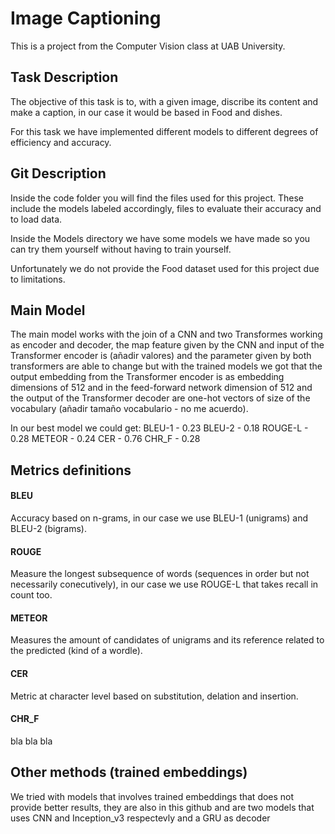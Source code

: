 # Image Captioning
This is a project from the Computer Vision class at UAB University.

## Task Description
The objective of this task is to, with a given image, discribe its content and make a caption, in our case it would be based in Food and dishes.

For this task we have implemented different models to different degrees of efficiency and accuracy.

## Git Description
Inside the code folder you will find the files used for this project.
These include the models labeled accordingly, files to evaluate their
accuracy and to load data. 

Inside the Models directory we have some models we have made so you can 
try them yourself without having to train yourself.

Unfortunately we do not provide the Food dataset used for this project 
due to limitations.

## Main Model
The main model works with the join of a CNN and two Transformes working as encoder and decoder, the map feature given by the CNN and input of the Transformer encoder is (añadir valores) and the parameter given by both transformers are able to change but with the trained models we got that the output embedding from the Transformer encoder is as embedding dimensions of 512 and in the feed-forward network dimension of 512 and the output of the Transformer decoder are one-hot vectors of size of the vocabulary (añadir tamaño vocabulario - no me acuerdo).

In our best model we could get:
BLEU-1 - 0.23
BLEU-2 - 0.18
ROUGE-L - 0.28
METEOR - 0.24
CER - 0.76
CHR_F - 0.28

## Metrics definitions

#### BLEU
Accuracy based on n-grams, in our case we use BLEU-1 (unigrams) and BLEU-2 (bigrams).

#### ROUGE
Measure the longest subsequence of words (sequences in order but not necessarily conecutively), in our case we use ROUGE-L that takes recall in count too.

#### METEOR
Measures the amount of candidates of unigrams and its reference related to the predicted (kind of a wordle).

#### CER
Metric at character level based on substitution, delation and insertion.

#### CHR_F
bla bla bla

## Other methods (trained embeddings)
We tried with models that involves trained embeddings that does not provide better results, they are also in this github and are two models that uses CNN and Inception_v3 respectevly and a GRU as decoder
